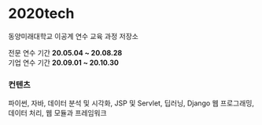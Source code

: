# 2020tech

동양미래대학교 이공계 연수 교육 과정 저장소

전문 연수 기간 **20.05.04 ~ 20.08.28**  
기업 연수 기간 **20.09.01 ~ 20.10.30**

### 컨텐츠

파이썬, 자바, 데이터 분석 및 시각화, JSP 및 Servlet, 딥러닝, Django 웹 프로그래밍, 데이터 처리, 웹 모듈과 프레임워크



